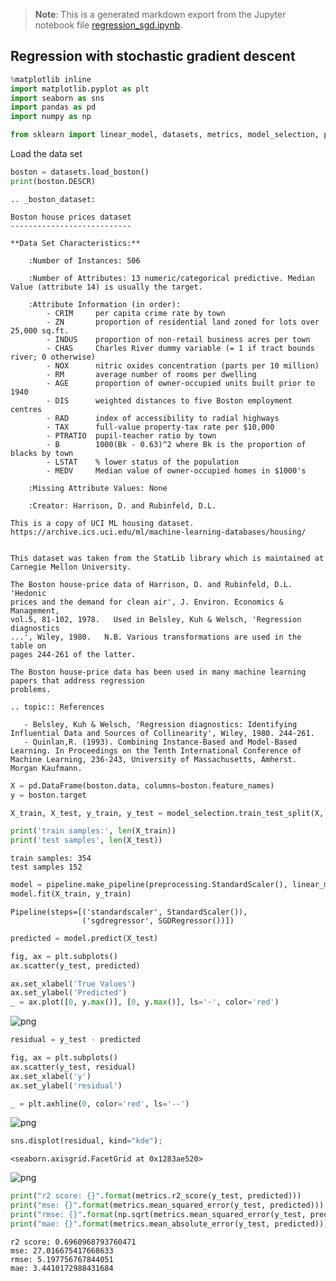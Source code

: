 > **Note**: This is a generated markdown export from the Jupyter notebook file [regression_sgd.ipynb](regression_sgd.ipynb).

## Regression with stochastic gradient descent

```python
%matplotlib inline
import matplotlib.pyplot as plt
import seaborn as sns
import pandas as pd
import numpy as np

from sklearn import linear_model, datasets, metrics, model_selection, preprocessing, pipeline
```

Load the data set

```python
boston = datasets.load_boston()
print(boston.DESCR)
```

    .. _boston_dataset:

    Boston house prices dataset
    ---------------------------

    **Data Set Characteristics:**

        :Number of Instances: 506

        :Number of Attributes: 13 numeric/categorical predictive. Median Value (attribute 14) is usually the target.

        :Attribute Information (in order):
            - CRIM     per capita crime rate by town
            - ZN       proportion of residential land zoned for lots over 25,000 sq.ft.
            - INDUS    proportion of non-retail business acres per town
            - CHAS     Charles River dummy variable (= 1 if tract bounds river; 0 otherwise)
            - NOX      nitric oxides concentration (parts per 10 million)
            - RM       average number of rooms per dwelling
            - AGE      proportion of owner-occupied units built prior to 1940
            - DIS      weighted distances to five Boston employment centres
            - RAD      index of accessibility to radial highways
            - TAX      full-value property-tax rate per $10,000
            - PTRATIO  pupil-teacher ratio by town
            - B        1000(Bk - 0.63)^2 where Bk is the proportion of blacks by town
            - LSTAT    % lower status of the population
            - MEDV     Median value of owner-occupied homes in $1000's

        :Missing Attribute Values: None

        :Creator: Harrison, D. and Rubinfeld, D.L.

    This is a copy of UCI ML housing dataset.
    https://archive.ics.uci.edu/ml/machine-learning-databases/housing/


    This dataset was taken from the StatLib library which is maintained at Carnegie Mellon University.

    The Boston house-price data of Harrison, D. and Rubinfeld, D.L. 'Hedonic
    prices and the demand for clean air', J. Environ. Economics & Management,
    vol.5, 81-102, 1978.   Used in Belsley, Kuh & Welsch, 'Regression diagnostics
    ...', Wiley, 1980.   N.B. Various transformations are used in the table on
    pages 244-261 of the latter.

    The Boston house-price data has been used in many machine learning papers that address regression
    problems.

    .. topic:: References

       - Belsley, Kuh & Welsch, 'Regression diagnostics: Identifying Influential Data and Sources of Collinearity', Wiley, 1980. 244-261.
       - Quinlan,R. (1993). Combining Instance-Based and Model-Based Learning. In Proceedings on the Tenth International Conference of Machine Learning, 236-243, University of Massachusetts, Amherst. Morgan Kaufmann.

```python
X = pd.DataFrame(boston.data, columns=boston.feature_names)
y = boston.target
```

```python
X_train, X_test, y_train, y_test = model_selection.train_test_split(X, y, train_size=0.7)

print('train samples:', len(X_train))
print('test samples', len(X_test))
```

    train samples: 354
    test samples 152

```python
model = pipeline.make_pipeline(preprocessing.StandardScaler(), linear_model.SGDRegressor(max_iter=1000, tol=1e-3))
model.fit(X_train, y_train)
```

    Pipeline(steps=[('standardscaler', StandardScaler()),
                    ('sgdregressor', SGDRegressor())])

```python
predicted = model.predict(X_test)

fig, ax = plt.subplots()
ax.scatter(y_test, predicted)

ax.set_xlabel('True Values')
ax.set_ylabel('Predicted')
_ = ax.plot([0, y.max()], [0, y.max()], ls='-', color='red')
```

![png](regression_sgd_files/regression_sgd_7_0.png)

```python
residual = y_test - predicted

fig, ax = plt.subplots()
ax.scatter(y_test, residual)
ax.set_xlabel('y')
ax.set_ylabel('residual')

_ = plt.axhline(0, color='red', ls='--')
```

![png](regression_sgd_files/regression_sgd_8_0.png)

```python
sns.displot(residual, kind="kde");
```

    <seaborn.axisgrid.FacetGrid at 0x1283ae520>

![png](regression_sgd_files/regression_sgd_9_1.png)

```python
print("r2 score: {}".format(metrics.r2_score(y_test, predicted)))
print("mse: {}".format(metrics.mean_squared_error(y_test, predicted)))
print("rmse: {}".format(np.sqrt(metrics.mean_squared_error(y_test, predicted))))
print("mae: {}".format(metrics.mean_absolute_error(y_test, predicted)))
```

    r2 score: 0.6960968793760471
    mse: 27.016675417668633
    rmse: 5.197756767844051
    mae: 3.4410172988431684
